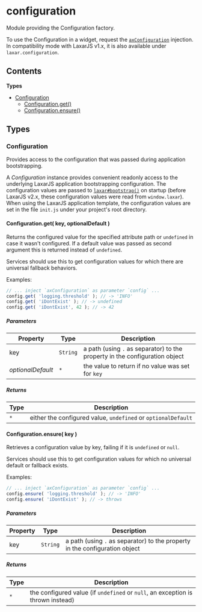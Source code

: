 
# <a id="configuration"></a>configuration

Module providing the Configuration factory.

To use the Configuration in a widget, request the [`axConfiguration`](runtime.widget_services.md#axConfiguration)
injection. In compatibility mode with LaxarJS v1.x, it is also available under `laxar.configuration`.

## Contents

**Types**

- [Configuration](#Configuration)
  - [Configuration.get()](#Configuration.get)
  - [Configuration.ensure()](#Configuration.ensure)

## Types

### <a id="Configuration"></a>Configuration

Provides access to the configuration that was passed during application bootstrapping.

A *Configuration* instance provides convenient readonly access to the underlying LaxarJS
application bootstrapping configuration. The configuration values are passed to
[`laxar#bootstrap()`](-unknown-#bootstrap) on startup (before LaxarJS v2.x, these configuration values were read from
`window.laxar`). When using the LaxarJS application template, the configuration values are set in the
file `init.js` under your project's root directory.

#### <a id="Configuration.get"></a>Configuration.get( key, optionalDefault )

Returns the configured value for the specified attribute path or `undefined` in case it wasn't
configured. If a default value was passed as second argument this is returned instead of `undefined`.

Services should use this to get configuration values for which there are universal fallback behaviors.

Examples:
```js
// ... inject `axConfiguration` as parameter `config` ...
config.get( 'logging.threshold' ); // -> 'INFO'
config.get( 'iDontExist' ); // -> undefined
config.get( 'iDontExist', 42 ); // -> 42
```

##### Parameters

| Property | Type | Description |
| -------- | ---- | ----------- |
| key | `String` |  a path (using `.` as separator) to the property in the configuration object |
| _optionalDefault_ | `*` |  the value to return if no value was set for `key` |

##### Returns

| Type | Description |
| ---- | ----------- |
| `*` |  either the configured value, `undefined` or `optionalDefault` |

#### <a id="Configuration.ensure"></a>Configuration.ensure( key )

Retrieves a configuration value by key, failing if it is `undefined` or `null`.

Services should use this to get configuration values for which no universal default or fallback exists.

Examples:
```js
// ... inject `axConfiguration` as parameter `config` ...
config.ensure( 'logging.threshold' ); // -> 'INFO'
config.ensure( 'iDontExist' ); // -> throws
```

##### Parameters

| Property | Type | Description |
| -------- | ---- | ----------- |
| key | `String` |  a path (using `.` as separator) to the property in the configuration object |

##### Returns

| Type | Description |
| ---- | ----------- |
| `*` |  the configured value (if `undefined` or `null`, an exception is thrown instead) |
